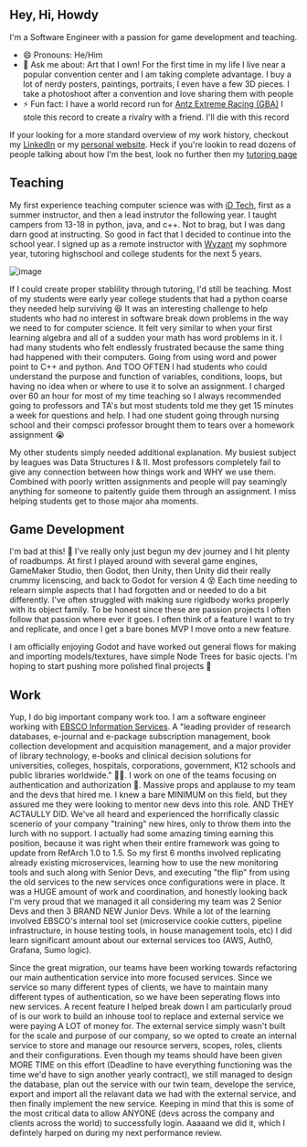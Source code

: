 ## Hey, Hi, Howdy

I'm a Software Engineer with a passion for game development and teaching. 

- 😄 Pronouns: He/Him
- 💬 Ask me about: Art that I own! For the first time in my life I live near a popular convention center and I am taking complete advantage. I buy a lot of nerdy posters, paintings, portraits, I even have a few 3D pieces. I take a photoshoot after a convention and love sharing them with people
- ⚡ Fun fact: I have a world record run for [Antz Extreme Racing (GBA)](https://www.youtube.com/watch?v=CGz7kTy21qg) I stole this record to create a rivalry with a friend. I'll die with this record

If your looking for a more standard overview of my work history, checkout my [LinkedIn](https://www.linkedin.com/in/adrian-azan/) or my [personal website](https://www.adrian-azan.com/). Heck if you're lookin to read dozens of people talking about how I'm the best, look no further then my [tutoring page](https://www.wyzant.com/Tutors/AdrianMA)
## Teaching
My first experience teaching computer science was with [iD Tech](https://www.idtech.com/), first as a summer instructor, and then a lead instrutor the following year. I taught campers from 13-18 in python, java, and c++. Not to brag, but I was dang darn good at instructing. So good in fact that I decided to continue into the school year. I signed up as a remote instructor with [Wyzant](https://www.wyzant.com/) my sophmore year, tutoring highschool and college students for the next 5 years.

![image](https://github.com/adrian-azan/adrian-azan/assets/21688569/82dacc1f-560c-48d0-8df9-90edc6b318e5)

If I could create proper stablility through tutoring, I'd still be teaching. Most of my students were early year college students that had a python coarse they needed help surviving 😆 It was an interesting challenge to help students who had no interest in software break down problems in the way we need to for computer science. It felt very similar to when your first learning algebra and all of a sudden your math has word problems in it. I had many students who felt endlessly frustrated because the same thing had happened with their computers. Going from using word and power point to C++ and python. And TOO OFTEN I had students who could understand the purpose and function of variables, conditions, loops, but having no idea when or where to use it to solve an assignment. I charged over 60 an hour for most of my time teaching so I always recommended going to professors and TA's but most students told me they get 15 minutes a week for questions and help. I had one student going through nursing school and their compsci professor brought them to tears over a homework assignment 😭

My other students simply needed additional explanation. My busiest subject by leagues was Data Structures I  & II. Most professors completely fail to give any connection between how things work and WHY we use them. Combined with poorly written assignments and people will pay seamingly anything for someone to paitently guide them through an assignment. I miss helping students get to those major aha moments.


## Game Development
I'm bad at this! 🤣 I've really only just begun my dev journey and I hit plenty of roadbumps. At first I played around with several game engines, GameMaker Studio, then Godot, then Unity, then Unity did their really crummy licenscing, and back to Godot for version 4 😵 Each time needing to relearn simple aspects that I had forgotten and or needed to do a bit differently. I've often struggled with making sure rigidbody works properly with its object family. To be honest since these are passion projects I often follow that passion where ever it goes. I often think of a feature I want to try and replicate, and once I get a bare bones MVP I move onto a new feature.

I am officially enjoying Godot and have worked out general flows for making and importing models/textures, have simple Node Trees for basic ojects. I'm hoping to start pushing more polished final projects 🤙

## Work
Yup, I do big important company work too. I am a software engineer working with [EBSCO Information Services](https://www.ebsco.com/about). A "leading provider of research databases, e-journal and e-package subscription management, book collection development and acquisition management, and a major provider of library technology, e-books and clinical decision solutions for universities, colleges, hospitals, corporations, government, K12 schools and public libraries worldwide." 😮‍💨. I work on one of the teams focusing on authentication and authorization 🔐. Massive props and applause to my team and the devs that hired me. I knew a bare MINIMUM on this field, but they assured me they were looking to mentor new devs into this role. AND THEY ACTAULLY DID. We've all heard and experienced the horrifically classic scenerio of your company "training" new hires, only to throw them into the lurch with no support. I actually had some amazing timing earning this position, because it was right when their entire framework was going to update from RefArch 1.0 to 1.5. So my first 6 months involved replicating already existing microservices, learning how to use the new monitoring tools and such along with Senior Devs, and executing "the flip" from using the old services to the new services once configurations were in place. It was a HUGE amount of work and coordination, and honestly looking back I'm very proud that we managed it all considering my team was 2 Senior Devs and then 3 BRAND NEW Junior Devs. While a lot of the learning involved EBSCO's internal tool set (microservice cookie cutters, pipeline infrastructure, in house testing tools, in house management tools, etc) I did learn significant amount about our external services too (AWS, Auth0, Grafana, Sumo logic).

Since the great migration, our teams have been working towards refactoring our main authentication service into more focused services. Since we service so many different types of clients, we have to maintain many different types of authentication, so we have been seperating flows into new services. A recent feature I helped break down I am particularly proud of is our work to build an inhouse tool to replace and external service we were paying A LOT of money for. The external service simply wasn't built for the scale and purpose of our company, so we opted to create an internal service to store and manage our resource servers, scopes, roles, clients and their configurations. Even though my teams should have been given MORE TIME on this effort (Deadline to have everything functioning was the time we'd have to sign another yearly contract), we still managed to design the database, plan out the service with our twin team, develope the service, export and import all the relavant data we had with the external service, and then finally implement the new service. Keeping in mind that this is some of the most critical data to allow ANYONE (devs across the company and clients across the world) to successfully login. Aaaaand we did it, which I defintely harped on during my next performance review.


<!--
**adrian-azan/adrian-azan** is a ✨ _special_ ✨ repository because its `README.md` (this file) appears on your GitHub profile.

Here are some ideas to get you started:

- 🔭 I’m currently working on ...
- 🌱 I’m currently learning ...
- 👯 I’m looking to collaborate on ...
- 🤔 I’m looking for help with ...
- 💬 Ask me about ...
- 📫 How to reach me: ...
- 😄 Pronouns: ...
- ⚡ Fun fact: ...
-->
